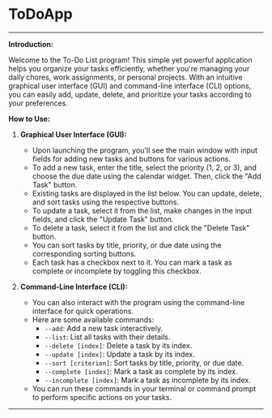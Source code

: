 # ToDoApp

---

**Introduction:**

Welcome to the To-Do List program! This simple yet powerful application helps you organize your tasks efficiently, whether you're managing your daily chores, work assignments, or personal projects. With an intuitive graphical user interface (GUI) and command-line interface (CLI) options, you can easily add, update, delete, and prioritize your tasks according to your preferences.

**How to Use:**

1. **Graphical User Interface (GUI):**
   - Upon launching the program, you'll see the main window with input fields for adding new tasks and buttons for various actions.
   - To add a new task, enter the title, select the priority (1, 2, or 3), and choose the due date using the calendar widget. Then, click the "Add Task" button.
   - Existing tasks are displayed in the list below. You can update, delete, and sort tasks using the respective buttons.
   - To update a task, select it from the list, make changes in the input fields, and click the "Update Task" button.
   - To delete a task, select it from the list and click the "Delete Task" button.
   - You can sort tasks by title, priority, or due date using the corresponding sorting buttons.
   - Each task has a checkbox next to it. You can mark a task as complete or incomplete by toggling this checkbox.

2. **Command-Line Interface (CLI):**
   - You can also interact with the program using the command-line interface for quick operations.
   - Here are some available commands:
     - `--add`: Add a new task interactively.
     - `--list`: List all tasks with their details.
     - `--delete [index]`: Delete a task by its index.
     - `--update [index]`: Update a task by its index.
     - `--sort [criterion]`: Sort tasks by title, priority, or due date.
     - `--complete [index]`: Mark a task as complete by its index.
     - `--incomplete [index]`: Mark a task as incomplete by its index.
   - You can run these commands in your terminal or command prompt to perform specific actions on your tasks.

---
